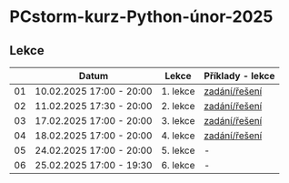 # PCstorm-kurz-Python-únor-2025

## Lekce

|    | Datum     | Lekce             | Příklady - lekce        
| -- | --------- | ---------------- | ------------- 
| 01 | 10.02.2025 17:00 - 20:00 | 1. lekce | [zadání/řešení](./solution/lekce-01.md) 
| 02 | 11.02.2025 17:30 - 20:00 | 2. lekce | [zadání/řešení](./solution/lekce-02.md) 
| 03 | 17.02.2025 17:00 - 20:00 | 3. lekce | [zadání/řešení](./solution/lekce-03.md)
| 04 | 18.02.2025 17:00 - 20:00 | 4. lekce | [zadání/řešení](./solution/lekce-04.md)
| 05 | 24.02.2025 17:00 - 20:00 | 5. lekce | -
| 06 | 25.02.2025 17:00 - 19:30 | 6. lekce | -